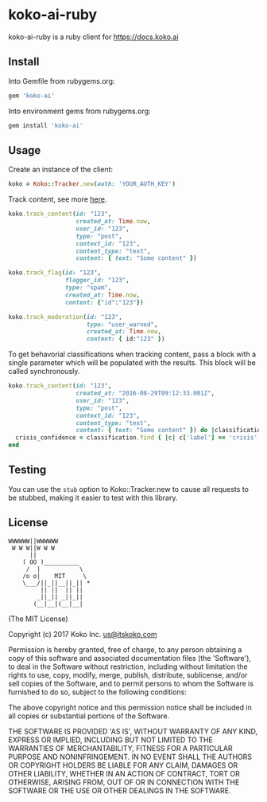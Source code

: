 koko-ai-ruby
==============

koko-ai-ruby is a ruby client for https://docs.koko.ai

## Install

Into Gemfile from rubygems.org:
```ruby
gem 'koko-ai'
```

Into environment gems from rubygems.org:
```ruby
gem install 'koko-ai'
```

## Usage

Create an instance of the client:
```ruby
koko = Koko::Tracker.new(auth: 'YOUR_AUTH_KEY')
```

Track content, see more [here](https://docs.koko.ai/#track-endpoints).
```ruby
koko.track_content(id: "123",
                   created_at: Time.now,
                   user_id: "123",
                   type: "post",
                   context_id: "123",
                   content_type: "text",
                   content: { text: "Some content" })

koko.track_flag(id: "123",
                flagger_id: "123",
                type: "spam",
                created_at: Time.now,
                content: {"id":"123"})

koko.track_moderation(id: "123",
                      type: "user_warned",
                      created_at: Time.now,
                      content: { id:"123" })

```

To get behavorial classifications when tracking content, pass a block with a
single parameter which will be populated with the results. This block will be
called synchronously.
```ruby
koko.track_content(id: "123",
                   created_at: "2016-08-29T09:12:33.001Z",
                   user_id: "123",
                   type: "post",
                   context_id: "123",
                   content_type: "text",
                   content: { text: "Some content" }) do |classification|
  crisis_confidence = classification.find { |c| c['label'] == 'crisis' }['confidence']
end
```

## Testing

You can use the `stub` option to Koko::Tracker.new to cause all requests to be stubbed, making it easier to test with this library.

## License

```
WWWWWW||WWWWWW
 W W W||W W W
      ||
    ( OO )__________
     /  |           \
    /o o|    MIT     \
    \___/||_||__||_|| *
         || ||  || ||
        _||_|| _||_||
       (__|__|(__|__|
```

(The MIT License)

Copyright (c) 2017 Koko Inc. <us@itskoko.com>

Permission is hereby granted, free of charge, to any person obtaining a copy of this software and associated documentation files (the 'Software'), to deal in the Software without restriction, including without limitation the rights to use, copy, modify, merge, publish, distribute, sublicense, and/or sell copies of the Software, and to permit persons to whom the Software is furnished to do so, subject to the following conditions:

The above copyright notice and this permission notice shall be included in all copies or substantial portions of the Software.

THE SOFTWARE IS PROVIDED 'AS IS', WITHOUT WARRANTY OF ANY KIND, EXPRESS OR IMPLIED, INCLUDING BUT NOT LIMITED TO THE WARRANTIES OF MERCHANTABILITY, FITNESS FOR A PARTICULAR PURPOSE AND NONINFRINGEMENT. IN NO EVENT SHALL THE AUTHORS OR COPYRIGHT HOLDERS BE LIABLE FOR ANY CLAIM, DAMAGES OR OTHER LIABILITY, WHETHER IN AN ACTION OF CONTRACT, TORT OR OTHERWISE, ARISING FROM, OUT OF OR IN CONNECTION WITH THE SOFTWARE OR THE USE OR OTHER DEALINGS IN THE SOFTWARE.
